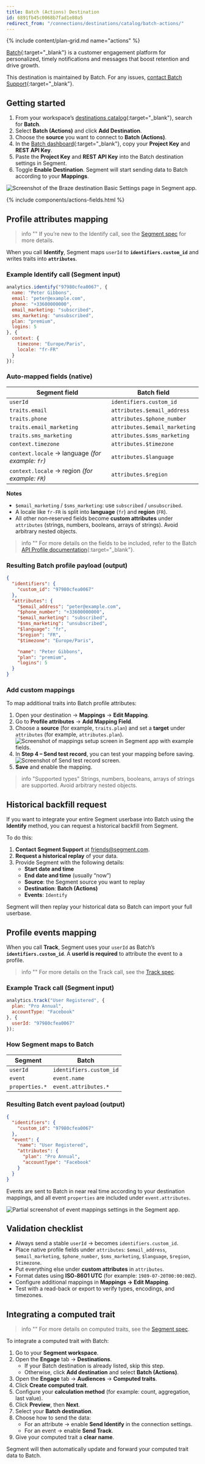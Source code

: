 ```yaml
---
title: Batch (Actions) Destination
id: 6891fb45c0068b7fad1e80a5
redirect_from: "/connections/destinations/catalog/batch-actions/"
---
```


{% include content/plan-grid.md name="actions" %}

[Batch](https://batch.com/?utm_source=segmentio&utm_medium=docs&utm_campaign=partners){:target="_blank"} is a customer engagement platform for personalized, timely notifications and messages that boost retention and drive growth.

This destination is maintained by Batch. For any issues, [contact Batch Support](mailto:support@batch.com){:target="_blank"}.

## Getting started

1. From your workspace’s [destinations catalog](https://app.segment.com/goto-my-workspace/destinations/catalog){:target="_blank"}, search for **Batch**.
2. Select **Batch (Actions)** and click **Add Destination**.
3. Choose the **source** you want to connect to **Batch (Actions)**.
4. In the [Batch dashboard](https://dashboard.batch.com/){:target="_blank"}, copy your **Project Key** and **REST API Key**.
5. Paste the **Project Key** and **REST API Key** into the Batch destination settings in Segment.
6. Toggle **Enable Destination**. Segment will start sending data to Batch according to your **Mappings**.
   
![Screenshot of the Braze destination Basic Settings page in Segment app.](./images/basic_settings_destination.png "Basic settings destination")

{% include components/actions-fields.html %}

## Profile attributes mapping

> info ""
> If you’re new to the Identify call, see the [Segment spec](/docs/connections/spec/identify/) for more details.

When you call **Identify**, Segment maps `userId` to **`identifiers.custom_id`** and writes traits into **`attributes`**.

### Example Identify call (Segment input)

```js
analytics.identify("97980cfea0067", {
  name: "Peter Gibbons",
  email: "peter@example.com",
  phone: "+33600000000",
  email_marketing: "subscribed",
  sms_marketing: "unsubscribed",
  plan: "premium",
  logins: 5
}, {
  context: {
    timezone: "Europe/Paris",
    locale: "fr-FR"
  }
});
```

### Auto-mapped fields (native)

| Segment field                          | Batch field                     |
|----------------------------------------|---------------------------------|
| `userId`                               | `identifiers.custom_id`         |
| `traits.email`                         | `attributes.$email_address`     |
| `traits.phone`                         | `attributes.$phone_number`      |
| `traits.email_marketing`               | `attributes.$email_marketing`   |
| `traits.sms_marketing`                 | `attributes.$sms_marketing`     |
| `context.timezone`                     | `attributes.$timezone`          |
| `context.locale` → language *(for example: `fr`)*| `attributes.$language`          |
| `context.locale` → region *(for example: `FR`)*  | `attributes.$region`            |

**Notes**

- `$email_marketing` / `$sms_marketing`: use `subscribed` / `unsubscribed`.  
- A locale like `fr-FR` is split into **language** (`fr`) and **region** (`FR`).  
- All other non‑reserved fields become **custom attributes** under `attributes` (strings, numbers, booleans, arrays of strings). Avoid arbitrary nested objects.

> info ""
> For more details on the fields to be included, refer to the Batch [API Profile documentation](https://doc.batch.com/developer/api/cep/profiles/update){:target="_blank"}.

### Resulting Batch profile payload (output)

```json
{
  "identifiers": {
    "custom_id": "97980cfea0067"
  },
  "attributes": {
    "$email_address": "peter@example.com",
    "$phone_number": "+33600000000",
    "$email_marketing": "subscribed",
    "$sms_marketing": "unsubscribed",
    "$language": "fr",
    "$region": "FR",
    "$timezone": "Europe/Paris",

    "name": "Peter Gibbons",
    "plan": "premium",
    "logins": 5
  }
}
```

### Add custom mappings

To map additional traits into Batch profile attributes:

1. Open your destination → **Mappings** → **Edit Mapping**.  
2. Go to **Profile attributes** → **Add Mapping Field**.
3. Choose a **source** (for example, `traits.plan`) and set a **target** under `attributes` (for example, `attributes.plan`).  
![Screenshot of mappings setup screen in Segment app with example fields.](./images/attributes_mapping.png "Attributes mapping")
4. In **Step 4 – Send test record**, you can test your mapping before saving.  
![Screenshot of Send test record screen.](./images/test_record.png "Test record")
5. **Save** and enable the mapping.

> info "Supported types"
> Strings, numbers, booleans, arrays of strings are supported.
> Avoid arbitrary nested objects.

## Historical backfill request

If you want to integrate your entire Segment userbase into Batch using the **Identify** method, you can request a historical backfill from Segment.  

To do this:

1. **Contact Segment Support** at [friends@segment.com](mailto:friends@segment.com).
2. **Request a historical replay** of your data.  
3. Provide Segment with the following details:  
   - **Start date and time**  
   - **End date and time** (usually “now”)  
   - **Source**: the Segment source you want to replay
   - **Destination**: **Batch (Actions)** 
   - **Events**: `Identify`  

Segment will then replay your historical data so Batch can import your full userbase.

## Profile events mapping

When you call **Track**, Segment uses your `userId` as Batch’s **`identifiers.custom_id`**. A **userId is required** to attribute the event to a profile.

> info ""
> For more details on the Track call, see the [Track spec](/docs/connections/spec/track).

### Example Track call (Segment input)

```js
analytics.track("User Registered", {
  plan: "Pro Annual",
  accountType: "Facebook"
}, {
  userId: "97980cfea0067"
});
```

### How Segment maps to Batch

| Segment           | Batch                   |
|-------------------|-------------------------|
| `userId`          | `identifiers.custom_id` |
| `event`           | `event.name`            |
| `properties.*`    | `event.attributes.*`    |

### Resulting Batch event payload (output)

```json
{
  "identifiers": {
    "custom_id": "97980cfea0067"
  },
  "event": {
    "name": "User Registered",
    "attributes": {
      "plan": "Pro Annual",
      "accountType": "Facebook"
    }
  }
}
```

Events are sent to Batch in near real time according to your destination mappings, and all event `properties` are included under `event.attributes`.

![Partial screenshot of event mappings settings in the Segment app.](./images/events_mapping.png "Events mapping")

## Validation checklist

- Always send a stable `userId` → becomes `identifiers.custom_id`.  
- Place native profile fields under `attributes`: `$email_address`, `$email_marketing`, `$phone_number`, `$sms_marketing`, `$language`, `$region`, `$timezone`.  
- Put everything else under **custom attributes** in `attributes`.  
- Format dates using **ISO‑8601 UTC** (for example: `1989-07-20T00:00:00Z`).  
- Configure additional mappings in **Mappings → Edit Mapping**.  
- Test with a read-back or export to verify types, encodings, and timezones.

## Integrating a computed trait

> info ""
> For more details on computed traits, see the [Segment spec](/docs/unify/Traits/computed-traits).

To integrate a computed trait with Batch:

1. Go to your **Segment workspace**.  
2. Open the **Engage** tab → **Destinations**.  
   - If your Batch destination is already listed, skip this step.  
   - Otherwise, click **Add destination** and select **Batch (Actions)**.  
3. Open the **Engage** tab → **Audiences** → **Computed traits**.
4. Click **Create computed trait**.  
5. Configure your **calculation method** (for example: count, aggregation, last value).  
6. Click **Preview**, then **Next**.  
7. Select your **Batch destination**.  
8. Choose how to send the data:  
   - For an attribute → enable **Send Identify** in the connection settings.  
   - For an event → enable **Send Track**.  
9. Give your computed trait a **clear name**.  

Segment will then automatically update and forward your computed trait data to Batch.
